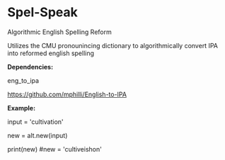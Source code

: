 # Spel-Speak
Algorithmic English Spelling Reform

Utilizes the CMU pronounincing dictionary to algorithmically convert IPA into reformed english spelling

**Dependencies:**

eng_to_ipa

https://github.com/mphilli/English-to-IPA


**Example:**

input = 'cultivation'

new = alt.new(input)

print(new) #new = 'cultiveishon'
